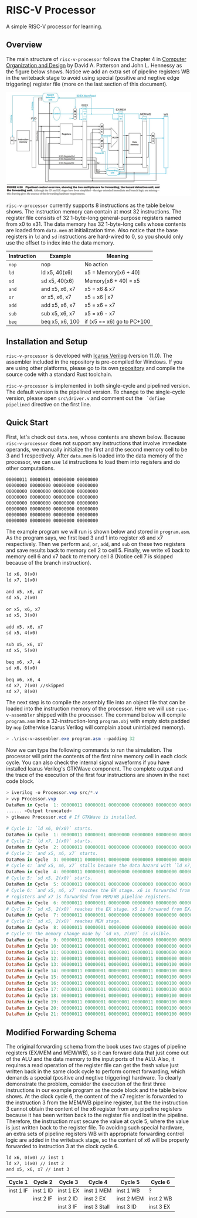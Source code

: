 # RISC-V Processor

A simple RISC-V processor for learning.

## Overview

The main structure of `risc-v-processor` follows the Chapter 4 in [Computer Organization and Design](https://www.amazon.com/Computer-Organization-Design-RISC-V-Architecture/dp/0128122757) by David A. Patterson and John L. Hennessy as the figure below shows. Notice we add an extra set of pipeline registers WB in the writeback stage to avoid using special (positive and negtive edge triggering) register file (more on the last section of this document).

![Pipelined Control Overview](pipelined_control_overview.jpg)

`risc-v-processor` currently supports 8 instructions as the table below shows. The instruction memory can contain at most 32 instructions. The register file consists of 32 1-byte-long general-purpose registers named from x0 to x31. The data memory has 32 1-byte-long cells whose contents are loaded from `data.mem` at initialization time. Also notice that the base registers in `ld` and `sd` instructions are hard-wired to 0, so you should only use the offset to index into the data memory.

| Instruction | Example | Meaning |
| --- | --- | --- |
| `nop` | nop | No action |
| `ld` | ld x5, 40(x6) | x5 = Memory[x6 + 40] |
| `sd` | sd x5, 40(x6) | Memory[x6 + 40] = x5 |
| `and` | and x5, x6, x7 | x5 = x6 & x7 |
| `or` | or x5, x6, x7 | x5 = x6 \| x7 |
| `add` | add x5, x6, x7 | x5 = x6 + x7 |
| `sub` | sub x5, x6, x7 | x5 = x6 - x7 |
| `beq` | beq x5, x6, 100 | if (x5 == x6) go to PC+100 |

## Installation and Setup

`risc-v-processor` is developed with [Icarus Verilog](http://iverilog.icarus.com/) (version 11.0). The assembler included in the repository is pre-compiled for Windows. If you are using other platforms, please go to its own [repository](https://github.com/pastchick3/risc-v-assembler) and compile the source code with a standard Rust toolchain.

`risc-v-processor` is implemented in both single-cycle and pipelined version. The default version is the pipelined version. To change to the single-cycle version, please open `src\driver.v` and comment out the `` `define pipelined`` directive on the first line.

## Quick Start

First, let's check out `data.mem`, whose contents are shown below. Because `risc-v-processor` does not support any instructions that involve immediate operands, we manually initialize the first and the second memory cell to be 3 and 1 respectively. After `data.mem` is loaded into the data memory of the processor, we can use `ld` instructions to load them into registers and do other computations.

``` MEM
00000011 00000001 00000000 00000000
00000000 00000000 00000000 00000000
00000000 00000000 00000000 00000000
00000000 00000000 00000000 00000000
00000000 00000000 00000000 00000000
00000000 00000000 00000000 00000000
00000000 00000000 00000000 00000000
00000000 00000000 00000000 00000000
```

The example program we will run is shown below and stored in `program.asm`. As the program says, we first load 3 and 1 into register x6 and x7 respectively. Then we perform `and`, `or`, `add`, and `sub` on these two registers and save results back to memory cell 2 to cell 5. Finally, we write x6 back to memory cell 6 and x7 back to memory cell 8 (Notice cell 7 is skipped because of the branch instruction).

``` ASM
ld x6, 0(x0)
ld x7, 1(x0)

and x5, x6, x7
sd x5, 2(x0)

or x5, x6, x7
sd x5, 3(x0)

add x5, x6, x7
sd x5, 4(x0)

sub x5, x6, x7
sd x5, 5(x0)

beq x6, x7, 4
sd x6, 6(x0)

beq x6, x6, 4
sd x7, 7(x0) //skipped
sd x7, 8(x0)
```

The next step is to compile the assembly file into an object file that can be loaded into the instruction memory of the processor. Here we will use `risc-v-assembler` shipped with the processor. The command below will compile `program.asm` into a 32-instruction-long `program.obj` with empty slots padded by `nop` (otherwise Icarus Verilog will complain about unintialized memory).

``` PowerShell
> .\risc-v-assembler.exe program.asm --padding 32
```

Now we can type the following commands to run the simulation. The processor will print the contents of the first nine memory cell in each clock cycle. You can also check the internal signal waveforms if you have installed Icarus Verilog's GTKWave component. The complete output and the trace of the execution of the first four instructions are shown in the next code block.

``` PowerShell
> iverilog -o Processor.vvp src/*.v
> vvp Processor.vvp
DataMem in Cycle  1: 00000011 00000001 00000000 00000000 00000000 00000000 00000000 00000000 00000000
...... <Output truncated>
> gtkwave Processor.vcd # If GTKWave is installed.
```

``` PowerShell
# Cycle 1: `ld x6, 0(x0)` starts.
DataMem in Cycle  1: 00000011 00000001 00000000 00000000 00000000 00000000 00000000 00000000 00000000
# Cycle 2: `ld x7, 1(x0)` starts.
DataMem in Cycle  2: 00000011 00000001 00000000 00000000 00000000 00000000 00000000 00000000 00000000
# Cycle 3: `and x5, x6, x7` starts.
DataMem in Cycle  3: 00000011 00000001 00000000 00000000 00000000 00000000 00000000 00000000 00000000
# Cycle 4: `and x5, x6, x7` stalls because the data hazard with `ld x7, 1(x0)`.
DataMem in Cycle  4: 00000011 00000001 00000000 00000000 00000000 00000000 00000000 00000000 00000000
# Cycle 5: `sd x5, 2(x0)` starts.
DataMem in Cycle  5: 00000011 00000001 00000000 00000000 00000000 00000000 00000000 00000000 00000000
# Cycle 6: `and x5, x6, x7` reaches the EX stage. x6 is forwarded from the new WB pipeline
# registers and x7 is forwarded from MEM/WB pipeline registers.
DataMem in Cycle  6: 00000011 00000001 00000000 00000000 00000000 00000000 00000000 00000000 00000000
# Cycle 7: `sd x5, 2(x0)` reaches the EX stage. x5 is forwared from EX/MEM pipeline registers.
DataMem in Cycle  7: 00000011 00000001 00000000 00000000 00000000 00000000 00000000 00000000 00000000
# Cycle 8: `sd x5, 2(x0)` reaches MEM stage.
DataMem in Cycle  8: 00000011 00000001 00000000 00000000 00000000 00000000 00000000 00000000 00000000
# Cycle 9: The memory change made by `sd x5, 2(x0)` is visible.
DataMem in Cycle  9: 00000011 00000001 00000001 00000000 00000000 00000000 00000000 00000000 00000000
DataMem in Cycle 10: 00000011 00000001 00000001 00000000 00000000 00000000 00000000 00000000 00000000
DataMem in Cycle 11: 00000011 00000001 00000001 00000011 00000000 00000000 00000000 00000000 00000000
DataMem in Cycle 12: 00000011 00000001 00000001 00000011 00000000 00000000 00000000 00000000 00000000
DataMem in Cycle 13: 00000011 00000001 00000001 00000011 00000100 00000000 00000000 00000000 00000000
DataMem in Cycle 14: 00000011 00000001 00000001 00000011 00000100 00000000 00000000 00000000 00000000
DataMem in Cycle 15: 00000011 00000001 00000001 00000011 00000100 00000010 00000000 00000000 00000000
DataMem in Cycle 16: 00000011 00000001 00000001 00000011 00000100 00000010 00000000 00000000 00000000
DataMem in Cycle 17: 00000011 00000001 00000001 00000011 00000100 00000010 00000011 00000000 00000000
DataMem in Cycle 18: 00000011 00000001 00000001 00000011 00000100 00000010 00000011 00000000 00000000
DataMem in Cycle 19: 00000011 00000001 00000001 00000011 00000100 00000010 00000011 00000000 00000000
DataMem in Cycle 20: 00000011 00000001 00000001 00000011 00000100 00000010 00000011 00000000 00000000
DataMem in Cycle 21: 00000011 00000001 00000001 00000011 00000100 00000010 00000011 00000000 00000001
```

## Modified Forwarding Schema

The original forwarding schema from the book uses two stages of pipeline registers (EX/MEM and MEM/WB), so it can forward data that just come out of the ALU and the data memory to the input ports of the ALU. Also, it requires a read operation of the register file can get the fresh value just written back in the same clock cycle to perform correct forwarding, which demands a special (positive and negtive triggering) hardware. To clearly demonstrate the problem, consider the execution of the first three instructions in our example program as the code block and the table below shows. At the clock cycle 6, the content of the x7 register is forwarded to the instruction 3 from the MEM/WB pipeline register, but the the instruction 3 cannot obtain the content of the x6 register from any pipeline registers because it has been written back to the register file and lost in the pipeline. Therefore, the instruction must secure the value at cycle 5, where the value is just written back to the register file. To avoiding such special hardware, an extra sets of pipeline registers WB with appropriate forwarding control logic are added in the writeback stage, so the content of x6 will be properly forwarded to instruction 3 at the clock cycle 6.

``` ASM
ld x6, 0(x0) // inst 1
ld x7, 1(x0) // inst 2
and x5, x6, x7 // inst 3
```

| Cycle 1 | Cycle 2 | Cycle 3 | Cycle 4 | Cycle 5 | Cycle 6 |
| --- | --- | --- | --- | --- | --- |
| inst 1 IF | inst 1 ID | inst 1 EX | inst 1 MEM | inst 1 WB | ? |
| | inst 2 IF | inst 2 ID | inst 2 EX | inst 2 MEM | inst 2 WB |
| | | inst 3 IF | inst 3 Stall | inst 3 ID | inst 3 EX |
